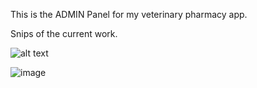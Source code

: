 This is the ADMIN Panel for my veterinary pharmacy app.


Snips of the current work.


![alt text](https://i.imgur.com/KYPVo0N.png)

![image](https://user-images.githubusercontent.com/96582084/175266423-bb67c5c0-022c-4b85-a129-5be1974c02f0.png)

